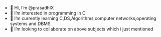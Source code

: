 - 👋 Hi, I’m @prasadhIX
- 👀 I’m interested in programming in C
- 🌱 I’m currently learning C,DS,Algorithms,computer networks,operating systems and DBMS
- 💞️ I’m looking to collaborate on above subjects which i just mentioned


<!---
prasadhIX/prasadhIX is a ✨ special ✨ repository because its `README.md` (this file) appears on your GitHub profile.
You can click the Preview link to take a look at your changes.
--->
